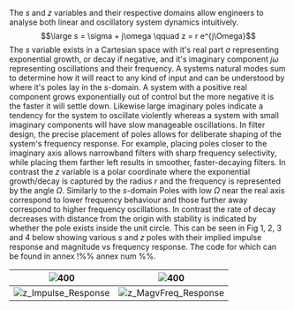 
The $s$ and $z$ variables and their respective domains allow engineers to analyse both linear and oscillatory system dynamics intuitively. 
$$\large s = \sigma + j\omega \qquad z = r e^{j\Omega}$$
The $s$ variable exists in a Cartesian space with it's real part $\sigma$ representing exponential growth, or decay if negative, and it's imaginary component $j\omega$ representing oscillations and their frequency. A systems natural modes sum to determine how it will react to any kind of input and can be understood by where it's poles lay in the $s$-domain. 
A system with a positive real component grows exponentially out of control but the more negative it is the faster it will settle down. Likewise large imaginary poles indicate a tendency for the system to oscillate violently whereas a system with small imaginary components will have slow manageable oscillations. In filter design, the precise placement of poles allows for deliberate shaping of the system's frequency response. For example, placing poles closer to the imaginary axis allows narrowband filters with sharp frequency selectivity, while placing them farther left results in smoother, faster-decaying filters. 
In contrast the $z$ variable is a polar coordinate where the exponential growth/decay is captured by the radius $r$ and the frequency is represented by the angle $\Omega$. Similarly to the $s$-domain Poles with low $\Omega$ near the real axis correspond to lower frequency behaviour and those further away correspond to higher frequency oscillations. In contrast the rate of decay decreases with distance from the origin with stability is indicated by whether the pole exists inside the unit circle.
This can be seen in Fig 1, 2, 3 and 4 below showing various $s$ and $z$ poles with their implied impulse response and magnitude vs frequency response. The code for which can be found in annex !%% annex num %%.

| ![400](s_Impulse_Response.svg)                | ![400](s_MagvFreq_Response.svg)                 |
| --------------------------------------------- | ----------------------------------------------- |
| ![z_Impulse_Response](z_Impulse_Response.svg) | ![z_MagvFreq_Response](z_MagvFreq_Response.svg) |
